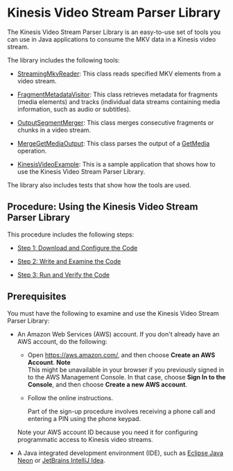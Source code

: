 # Kinesis Video Stream Parser Library<a name="parser-library"></a>

The Kinesis Video Stream Parser Library is an easy\-to\-use set of tools you can use in Java applications to consume the MKV data in a Kinesis video stream\.

The library includes the following tools:

+ [StreamingMkvReader](parser-library-write.md#parser-library-write-SMSR): This class reads specified MKV elements from a video stream\.

+ [FragmentMetadataVisitor](parser-library-write.md#parser-library-write-FMV): This class retrieves metadata for fragments \(media elements\) and tracks \(individual data streams containing media information, such as audio or subtitles\)\.

+ [OutputSegmentMerger](parser-library-write.md#parser-library-write-OSM): This class merges consecutive fragments or chunks in a video stream\.

+ [MergeGetMediaOutput](parser-library-write.md#parser-library-write-MGMO): This class parses the output of a [GetMedia](http://docs.aws.amazon.com/kinesisvideostreams/latest/dg/API_dataplane_GetMedia.html) operation\.

+ [KinesisVideoExample](parser-library-write.md#parser-library-write-example): This is a sample application that shows how to use the Kinesis Video Stream Parser Library\.

The library also includes tests that show how the tools are used\.

## Procedure: Using the Kinesis Video Stream Parser Library<a name="parser-library-procedure"></a>

This procedure includes the following steps:

+ [Step 1: Download and Configure the Code](parser-library-download.md)

+ [Step 2: Write and Examine the Code](parser-library-write.md)

+ [Step 3: Run and Verify the Code](parser-library-run.md)

## Prerequisites<a name="parser-library-prerequisites"></a>

You must have the following to examine and use the Kinesis Video Stream Parser Library:

+ An Amazon Web Services \(AWS\) account\. If you don't already have an AWS account, do the following:

  + Open [https://aws\.amazon\.com/](https://aws.amazon.com/), and then choose **Create an AWS Account**\.
**Note**  
This might be unavailable in your browser if you previously signed in to the AWS Management Console\. In that case, choose **Sign In to the Console**, and then choose **Create a new AWS account**\.

  + Follow the online instructions\.

    Part of the sign\-up procedure involves receiving a phone call and entering a PIN using the phone keypad\.

  Note your AWS account ID because you need it for configuring programmatic access to Kinesis video streams\.

+ A Java integrated development environment \(IDE\), such as [Eclipse Java Neon](http://www.eclipse.org/downloads/packages/eclipse-ide-java-and-dsl-developers/neon3) or [JetBrains IntelliJ Idea](https://www.jetbrains.com/idea/download/)\.